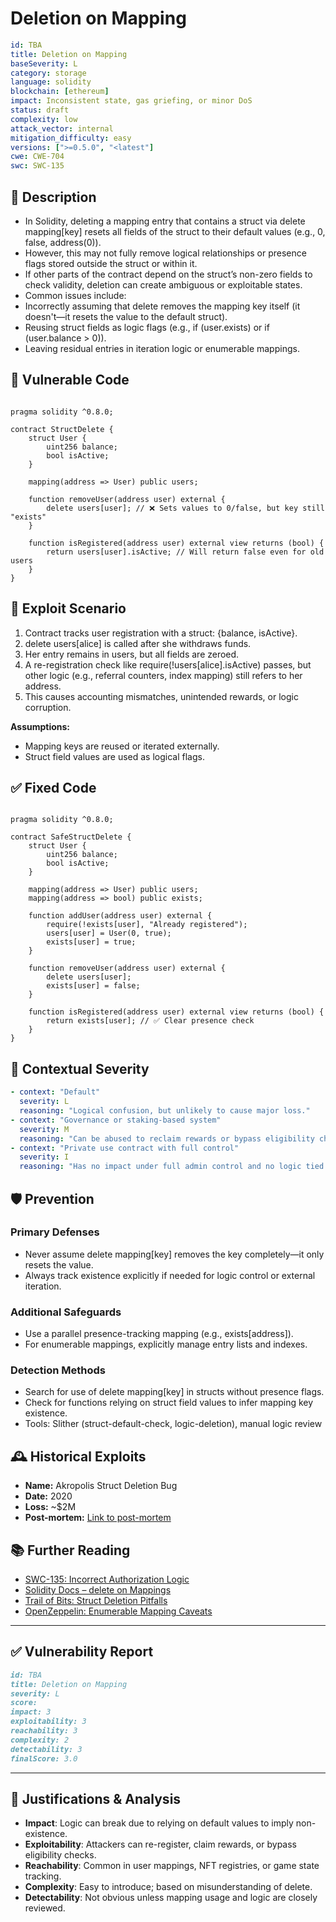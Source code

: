 # Deletion on Mapping

```YAML
id: TBA
title: Deletion on Mapping
baseSeverity: L
category: storage
language: solidity
blockchain: [ethereum]
impact: Inconsistent state, gas griefing, or minor DoS
status: draft
complexity: low
attack_vector: internal
mitigation_difficulty: easy
versions: [">=0.5.0", "<latest"]
cwe: CWE-704
swc: SWC-135
```
## 📝 Description

- In Solidity, deleting a mapping entry that contains a struct via delete mapping[key] resets all fields of the struct to their default values (e.g., 0, false, address(0)). 
- However, this may not fully remove logical relationships or presence flags stored outside the struct or within it. 
- If other parts of the contract depend on the struct’s non-zero fields to check validity, deletion can create ambiguous or exploitable states.
- Common issues include:
- Incorrectly assuming that delete removes the mapping key itself (it doesn't—it resets the value to the default struct).
- Reusing struct fields as logic flags (e.g., if (user.exists) or if (user.balance > 0)).
- Leaving residual entries in iteration logic or enumerable mappings.

## 🚨 Vulnerable Code

```solidity

pragma solidity ^0.8.0;

contract StructDelete {
    struct User {
        uint256 balance;
        bool isActive;
    }

    mapping(address => User) public users;

    function removeUser(address user) external {
        delete users[user]; // ❌ Sets values to 0/false, but key still "exists"
    }

    function isRegistered(address user) external view returns (bool) {
        return users[user].isActive; // Will return false even for old users
    }
}
```

## 🧪 Exploit Scenario

1. Contract tracks user registration with a struct: {balance, isActive}.
2. delete users[alice] is called after she withdraws funds.
3. Her entry remains in users, but all fields are zeroed.
4. A re-registration check like require(!users[alice].isActive) passes, but other logic (e.g., referral counters, index mapping) still refers to her address.
5. This causes accounting mismatches, unintended rewards, or logic corruption.

**Assumptions:**

- Mapping keys are reused or iterated externally.
- Struct field values are used as logical flags.

## ✅ Fixed Code

```solidity

pragma solidity ^0.8.0;

contract SafeStructDelete {
    struct User {
        uint256 balance;
        bool isActive;
    }

    mapping(address => User) public users;
    mapping(address => bool) public exists;

    function addUser(address user) external {
        require(!exists[user], "Already registered");
        users[user] = User(0, true);
        exists[user] = true;
    }

    function removeUser(address user) external {
        delete users[user];
        exists[user] = false;
    }

    function isRegistered(address user) external view returns (bool) {
        return exists[user]; // ✅ Clear presence check
    }
}
```

## 🧭 Contextual Severity

```yaml
- context: "Default"
  severity: L
  reasoning: "Logical confusion, but unlikely to cause major loss."
- context: "Governance or staking-based system"
  severity: M
  reasoning: "Can be abused to reclaim rewards or bypass eligibility checks."
- context: "Private use contract with full control"
  severity: I
  reasoning: "Has no impact under full admin control and no logic tied to deletion."
```

## 🛡️ Prevention

### Primary Defenses

- Never assume delete mapping[key] removes the key completely—it only resets the value.
- Always track existence explicitly if needed for logic control or external iteration.

### Additional Safeguards

- Use a parallel presence-tracking mapping (e.g., exists[address]).
- For enumerable mappings, explicitly manage entry lists and indexes.

### Detection Methods

- Search for use of delete mapping[key] in structs without presence flags.
- Check for functions relying on struct field values to infer mapping key existence.
- Tools: Slither (struct-default-check, logic-deletion), manual logic review

## 🕰️ Historical Exploits

- **Name:** Akropolis Struct Deletion Bug 
- **Date:** 2020 
- **Loss:** ~$2M 
- **Post-mortem:** [Link to post-mortem](https://rekt.news/akropolis-rekt/) 

## 📚 Further Reading

- [SWC-135: Incorrect Authorization Logic](https://swcregistry.io/docs/SWC-135/) 
- [Solidity Docs – delete on Mappings](https://docs.soliditylang.org/en/latest/types.html#delete) 
- [Trail of Bits: Struct Deletion Pitfalls](https://github.com/crytic/slither/wiki/Detector-Documentation#delete-on-structs) 
- [OpenZeppelin: Enumerable Mapping Caveats](https://docs.openzeppelin.com/contracts/4.x/api/utils#EnumerableMap) 

---

## ✅ Vulnerability Report

```markdown
id: TBA
title: Deletion on Mapping 
severity: L
score:
impact: 3         
exploitability: 3 
reachability: 3   
complexity: 2     
detectability: 3 
finalScore: 3.0
```

---

## 📄 Justifications & Analysis

- **Impact**: Logic can break due to relying on default values to imply non-existence.
- **Exploitability**: Attackers can re-register, claim rewards, or bypass eligibility checks.
- **Reachability**: Common in user mappings, NFT registries, or game state tracking.
- **Complexity**: Easy to introduce; based on misunderstanding of delete.
- **Detectability**: Not obvious unless mapping usage and logic are closely reviewed.
